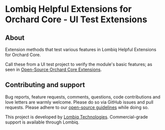 # Lombiq Helpful Extensions for Orchard Core - UI Test Extensions

## About

Extension methods that test various features in Lombiq Helpful Extensions for Orchard Core.

Call these from a UI test project to verify the module's basic features; as seen in [Open-Source Orchard Core Extensions](https://github.com/Lombiq/Open-Source-Orchard-Core-Extensions).

## Contributing and support

Bug reports, feature requests, comments, questions, code contributions and love letters are warmly welcome. Please do so via GitHub issues and pull requests. Please adhere to our [open-source guidelines](https://lombiq.com/open-source-guidelines) while doing so.

This project is developed by [Lombiq Technologies](https://lombiq.com/). Commercial-grade support is available through Lombiq.
